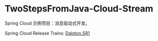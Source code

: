 # TwoStepsFromJava-Cloud-Stream

Spring Cloud 示例项目：消息驱动式开发。


Spring Cloud Release Trains: [Dalston.SR1](http://projects.spring.io/spring-cloud/) 